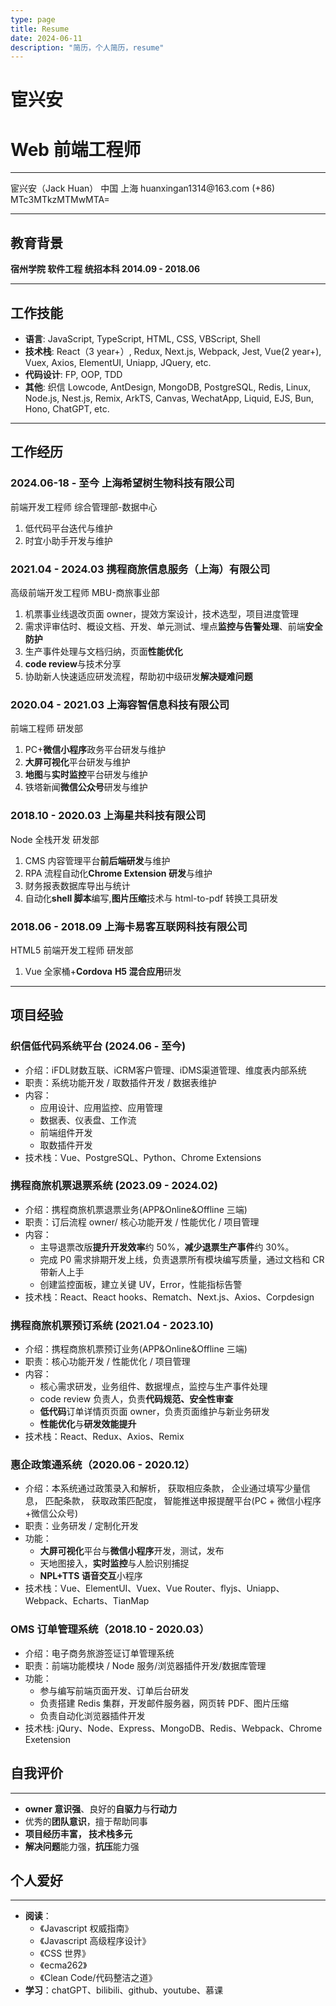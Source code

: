 ```yaml
---
type: page
title: Resume
date: 2024-06-11
description: "简历，个人简历，resume"
---
```


# 宦兴安

# Web 前端工程师

---

<div className="flex flex-row flex-wrap justify-between align-center">
  <span className="w-1/2">宦兴安（Jack Huan）</span>
  <span className="w-1/2">中国 上海</span>
  <span className="w-1/2">huanxingan1314@163.com</span>
  <span className="w-1/2">(+86) MTc3MTkzMTMwMTA=</span>
</div>

---

## 教育背景

**宿州学院 软件工程 统招本科 2014.09 - 2018.06**

---

## 工作技能

- **语言**: JavaScript, TypeScript, HTML, CSS, VBScript, Shell
- **技术栈**: React（3 year+）, Redux, Next.js, Webpack, Jest, Vue(2 year+), Vuex, Axios, ElementUI, Uniapp, JQuery, etc.
- **代码设计**: FP, OOP, TDD
- **其他**: 织信 Lowcode, AntDesign, MongoDB, PostgreSQL, Redis, Linux, Node.js, Nest.js, Remix, ArkTS, Canvas, WechatApp, Liquid, EJS, Bun, Hono, ChatGPT, etc.

---

## **工作经历**

### **2024.06-18 - 至今** 上海希望树生物科技有限公司

前端开发工程师 综合管理部-数据中心

1. 低代码平台迭代与维护
2. 时宜小助手开发与维护

### **2021.04 - 2024.03** 携程商旅信息服务（上海）有限公司

高级前端开发工程师 MBU-商旅事业部

1. 机票事业线退改页面 owner，提效方案设计，技术选型，项目进度管理
2. 需求评审估时、概设文档、开发、单元测试、埋点**监控与告警处理**、前端**安全防护**
3. 生产事件处理与文档归纳，页面**性能优化**
4. **code review**与技术分享
5. 协助新人快速适应研发流程，帮助初中级研发**解决疑难问题**

### **2020.04 - 2021.03** 上海容智信息科技有限公司

前端工程师 研发部

1. PC+**微信小程序**政务平台研发与维护
2. **大屏可视化**平台研发与维护
3. **地图**与**实时监控**平台研发与维护
4. 铁塔新闻**微信公众号**研发与维护

### **2018.10 - 2020.03 上海星共科技有限公司**

Node 全栈开发 研发部

1. CMS 内容管理平台**前后端研发**与维护
2. RPA 流程自动化**Chrome Extension 研发**与维护
3. 财务报表数据库导出与统计
4. 自动化**shell 脚本**编写,**图片压缩**技术与 html-to-pdf 转换工具研发

### 2018.06 - 2018.09 上海卡易客互联网科技有限公司

HTML5 前端开发工程师 研发部

1. Vue 全家桶+**Cordova** **H5 混合应用**研发

---

## 项目经验

### 织信低代码系统平台 (2024.06 - 至今)

- 介绍：iFDL财数互联、iCRM客户管理、iDMS渠道管理、维度表内部系统
- 职责：系统功能开发 / 取数插件开发 / 数据表维护
- 内容：
  - 应用设计、应用监控、应用管理
  - 数据表、仪表盘、工作流
  - 前端组件开发
  - 取数插件开发
- 技术栈：Vue、PostgreSQL、Python、Chrome Extensions

### 携程商旅机票退票系统 (2023.09 - 2024.02)

- 介绍：携程商旅机票退票业务(APP&Online&Offline 三端)
- 职责：订后流程 owner/ 核心功能开发 / 性能优化 / 项目管理
- 内容：
  - 主导退票改版**提升开发效率**约 50%，**减少退票生产事件**约 30%。
  - 完成 P0 需求排期开发上线，负责退票所有模块编写质量，通过文档和 CR 带新人上手
  - 创建监控面板，建立关键 UV，Error，性能指标告警
- 技术栈：React、React hooks、Rematch、Next.js、Axios、Corpdesign

### 携程商旅机票预订系统 (2021.04 - 2023.10)

- 介绍：携程商旅机票预订业务(APP&Online&Offline 三端)
- 职责：核心功能开发 / 性能优化 / 项目管理
- 内容：
  - 核心需求研发，业务组件、数据埋点，监控与生产事件处理
  - code review 负责人，负责**代码规范、安全性审查**
  - **低代码**订单详情页页面 owner，负责页面维护与新业务研发
  - **性能优化**与**研发效能提升**
- 技术栈：React、Redux、Axios、Remix

### 惠企政策通系统（2020.06 - 2020.12）

- 介绍：本系统通过政策录入和解析， 获取相应条款， 企业通过填写少量信息， 匹配条款， 获取政策匹配度， 智能推送申报提醒平台(PC + 微信小程序+微信公众号)
- 职责：业务研发 / 定制化开发
- 功能：
  - **大屏可视化**平台与**微信小程序**开发，测试，发布
  - 天地图接入，**实时监控**与人脸识别捕捉
  - **NPL+TTS 语音交互**小程序
- 技术栈：Vue、ElementUI、Vuex、Vue Router、flyjs、Uniapp、Webpack、Echarts、TianMap

### OMS 订单管理系统（2018.10 - 2020.03）

- 介绍：电子商务旅游签证订单管理系统
- 职责：前端功能模块 / Node 服务/浏览器插件开发/数据库管理
- 功能：
  - 参与编写前端页面开发、订单后台研发
  - 负责搭建 Redis 集群，开发邮件服务器，网页转 PDF、图片压缩
  - 负责自动化浏览器插件开发
- 技术栈: jQury、Node、Express、MongoDB、Redis、Webpack、Chrome Exetension

## 自我评价

---

- **owner 意识强**、良好的**自驱力**与**行动力**
- 优秀的**团队意识**，擅于帮助同事
- **项目经历丰富， 技术栈多元**
- **解决问题**能力强，**抗压**能力强

## 个人爱好

---

- **阅读**：
  - 《Javascript 权威指南》
  - 《Javascript 高级程序设计》
  - 《CSS 世界》
  - 《ecma262》
  - 《Clean Code/代码整洁之道》
- **学习**：chatGPT、bilibili、github、youtube、慕课
